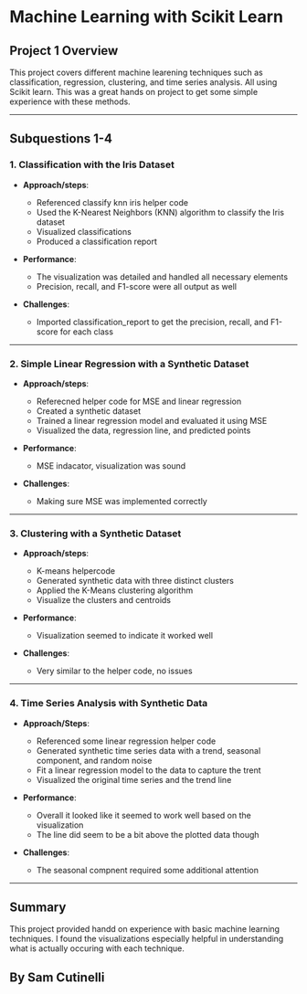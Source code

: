 
# Machine Learning with Scikit Learn

## Project 1 Overview

This project covers different machine learening techniques such as classification, regression, clustering, and time series analysis. All using Scikit learn. This was a great hands on project to get some simple experience with these methods.

---

## Subquestions 1-4

### 1. **Classification with the Iris Dataset**

- **Approach/steps**: 
  - Referenced classify knn iris helper code
  - Used the K-Nearest Neighbors (KNN) algorithm to classify the Iris dataset
  - Visualized classifications
  - Produced a classification report

- **Performance**:
  - The visualization was detailed and handled all necessary elements
  - Precision, recall, and F1-score were all output as well

- **Challenges**:
  - Imported classification_report to get the precision, recall, and F1-score for each class

---

### 2. **Simple Linear Regression with a Synthetic Dataset**

- **Approach/steps**:
  - Referecned helper code for MSE and linear regression
  - Created a synthetic dataset
  - Trained a linear regression model and evaluated it using MSE
  - Visualized the data, regression line, and predicted points

- **Performance**:
  - MSE indacator, visualization was sound

- **Challenges**:
  - Making sure MSE was implemented correctly

---

### 3. **Clustering with a Synthetic Dataset**

- **Approach/steps**:
  - K-means helpercode
  - Generated synthetic data with three distinct clusters
  - Applied the K-Means clustering algorithm
  - Visualize the clusters and centroids

- **Performance**:
  - Visualization seemed to indicate it worked well

- **Challenges**:
  - Very similar to the helper code, no issues

---

### 4. **Time Series Analysis with Synthetic Data**

- **Approach/Steps**:
  - Referenced some linear regression helper code
  - Generated synthetic time series data with a trend, seasonal component, and random noise
  - Fit a linear regression model to the data to capture the trent
  - Visualized the original time series and the trend line

- **Performance**:
  - Overall it looked like it seemed to work well based on the visualization
  - The line did seem to be a bit above the plotted data though

- **Challenges**:
  - The seasonal compnent required some additional attention

---

## Summary

This project provided handd on experience with basic machine learning techniques. I found the visualizations especially helpful in understanding what is actually occuring with each technique.

By Sam Cutinelli
---
